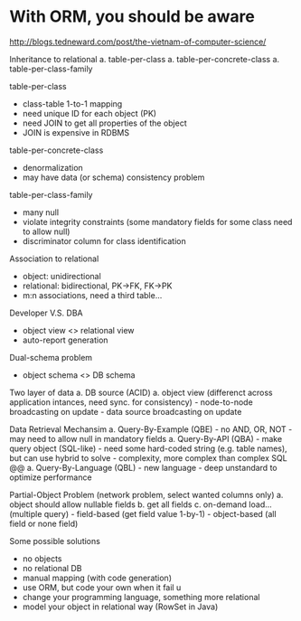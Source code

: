 # With ORM, you should be aware

http://blogs.tedneward.com/post/the-vietnam-of-computer-science/

Inheritance to relational
a. table-per-class
a. table-per-concrete-class
a. table-per-class-family

table-per-class
- class-table 1-to-1 mapping
- need unique ID for each object (PK)
- need JOIN to get all properties of the object
- JOIN is expensive in RDBMS

table-per-concrete-class
- denormalization
- may have data (or schema) consistency problem

table-per-class-family
- many null
- violate integrity constraints (some mandatory fields for some class need to allow null)
- discriminator column for class identification

Association to relational
- object: unidirectional
- relational: bidirectional, PK->FK, FK->PK
- m:n associations, need a third table...

Developer V.S. DBA
- object view <> relational view
- auto-report generation

Dual-schema problem
- object schema <> DB schema

Two layer of data
a. DB source (ACID)
a. object view (differenct across application intances, need sync. for consistency)
    - node-to-node broadcasting on update
    - data source broadcasting on update

Data Retrieval Mechansim
a. Query-By-Example (QBE)
    - no AND, OR, NOT
    - may need to allow null in mandatory fields
a. Query-By-API (QBA)
    - make query object (SQL-like)
    - need some hard-coded string (e.g. table names), but can use hybrid to solve
    - complexity, more complex than complex SQL @@
a. Query-By-Language (QBL)
    - new language
    - deep unstandard to optimize performance

Partial-Object Problem (network problem, select wanted columns only)
a. object should allow nullable fields
b. get all fields
c. on-demand load... (multiple query)
    - field-based (get field value 1-by-1)
    - object-based (all field or none field)

Some possible solutions
- no objects
- no relational DB
- manual mapping (with code generation)
- use ORM, but code your own when it fail u
- change your programming language, something more relational
- model your object in relational way (RowSet in Java)
